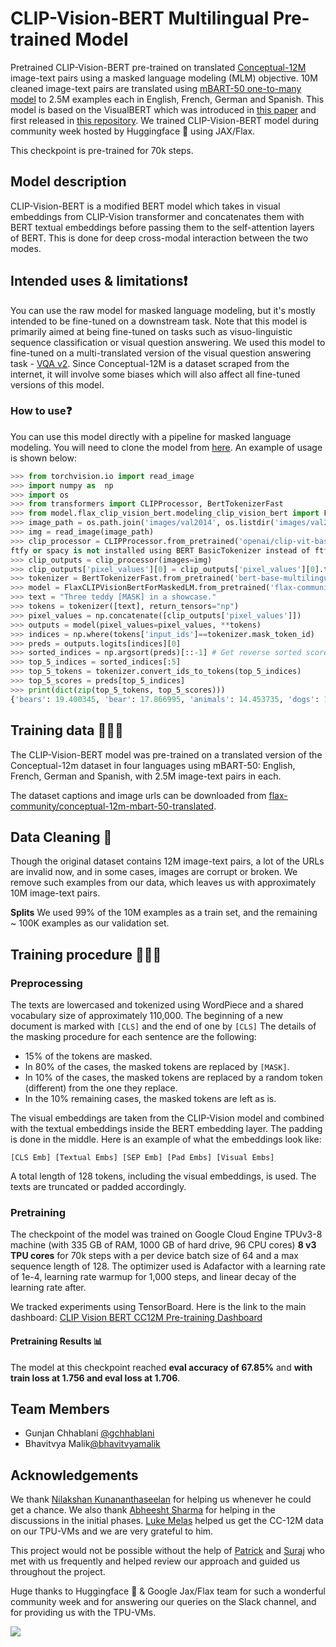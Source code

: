 # CLIP-Vision-BERT Multilingual Pre-trained Model

Pretrained CLIP-Vision-BERT pre-trained on translated [Conceptual-12M](https://github.com/google-research-datasets/conceptual-12m) image-text pairs using a masked language modeling (MLM) objective. 10M cleaned image-text pairs are translated using [mBART-50 one-to-many model](https://huggingface.co/facebook/mbart-large-50-one-to-many-mmt) to 2.5M examples each in English, French, German and Spanish. This model is based on the VisualBERT which was introduced in
[this paper](https://arxiv.org/abs/1908.03557) and first released in
[this repository](https://github.com/uclanlp/visualbert). We trained CLIP-Vision-BERT model during community week hosted by Huggingface 🤗 using JAX/Flax.

This checkpoint is pre-trained for 70k steps.

## Model description
CLIP-Vision-BERT is a modified BERT model which takes in visual embeddings from CLIP-Vision transformer and concatenates them with BERT textual embeddings before passing them to the self-attention layers of BERT. This is done for deep cross-modal interaction between the two modes.

## Intended uses & limitations❗️
You can use the raw model for masked language modeling, but it's mostly intended to be fine-tuned on a downstream task.
Note that this model is primarily aimed at being fine-tuned on tasks such as visuo-linguistic sequence classification or visual question answering. We used this model to fine-tuned on a multi-translated version of the visual question answering task - [VQA v2](https://visualqa.org/challenge.html). Since Conceptual-12M is a dataset scraped from the internet, it will involve some biases which will also affect all fine-tuned versions of this model.

### How to use❓
You can use this model directly with a pipeline for masked language modeling. You will need to clone the model from [here](https://github.com/gchhablani/multilingual-vqa). An example of usage is shown below:
```python
>>> from torchvision.io import read_image
>>> import numpy as  np
>>> import os
>>> from transformers import CLIPProcessor, BertTokenizerFast
>>> from model.flax_clip_vision_bert.modeling_clip_vision_bert import FlaxCLIPVisionBertForMaskedLM
>>> image_path = os.path.join('images/val2014', os.listdir('images/val2014')[0])
>>> img = read_image(image_path)
>>> clip_processor = CLIPProcessor.from_pretrained('openai/clip-vit-base-patch32')
ftfy or spacy is not installed using BERT BasicTokenizer instead of ftfy.
>>> clip_outputs = clip_processor(images=img)
>>> clip_outputs['pixel_values'][0] = clip_outputs['pixel_values'][0].transpose(1,2,0) # Need to transpose images as model expected channel last images.
>>> tokenizer = BertTokenizerFast.from_pretrained('bert-base-multilingual-uncased')
>>> model = FlaxCLIPVisionBertForMaskedLM.from_pretrained('flax-community/clip-vision-bert-cc12m-70k')
>>> text = "Three teddy [MASK] in a showcase."
>>> tokens = tokenizer([text], return_tensors="np")
>>> pixel_values = np.concatenate([clip_outputs['pixel_values']])
>>> outputs = model(pixel_values=pixel_values, **tokens)
>>> indices = np.where(tokens['input_ids']==tokenizer.mask_token_id)
>>> preds = outputs.logits[indices][0]
>>> sorted_indices = np.argsort(preds)[::-1] # Get reverse sorted scores
>>> top_5_indices = sorted_indices[:5]
>>> top_5_tokens = tokenizer.convert_ids_to_tokens(top_5_indices)
>>> top_5_scores = preds[top_5_indices]
>>> print(dict(zip(top_5_tokens, top_5_scores)))
{'bears': 19.400345, 'bear': 17.866995, 'animals': 14.453735, 'dogs': 14.427426, 'girls': 14.097499}
```

## Training data 🏋🏻‍♂️
The CLIP-Vision-BERT model was pre-trained on a translated version of the Conceptual-12m dataset in four languages using mBART-50: English, French, German and Spanish, with 2.5M image-text pairs in each.

The dataset captions and image urls can be downloaded from [flax-community/conceptual-12m-mbart-50-translated](https://huggingface.co/datasets/flax-community/conceptual-12m-mbart-50-multilingual).

## Data Cleaning 🧹

Though the original dataset contains 12M image-text pairs, a lot of the URLs are invalid now, and in some cases, images are corrupt or broken. We remove such examples from our data, which leaves us with approximately 10M image-text pairs.

**Splits**
We used 99% of the 10M examples as a train set, and the remaining ~ 100K examples as our validation set. 

## Training procedure 👨🏻‍💻
### Preprocessing
The texts are lowercased and tokenized using WordPiece and a shared vocabulary size of approximately 110,000. The beginning of a new document is marked with `[CLS]` and the end of one by `[CLS]`
The details of the masking procedure for each sentence are the following:
- 15% of the tokens are masked.
- In 80% of the cases, the masked tokens are replaced by `[MASK]`.
- In 10% of the cases, the masked tokens are replaced by a random token (different) from the one they replace.
- In the 10% remaining cases, the masked tokens are left as is.


The visual embeddings are taken from the CLIP-Vision model and combined with the textual embeddings inside the BERT embedding layer. The padding is done in the middle. Here is an example of what the embeddings look like:

```
[CLS Emb] [Textual Embs] [SEP Emb] [Pad Embs] [Visual Embs]
```

A total length of 128 tokens, including the visual embeddings, is used. The texts are truncated or padded accordingly. 

### Pretraining
The checkpoint of the model was trained on Google Cloud Engine TPUv3-8 machine (with 335 GB of RAM, 1000 GB of hard drive, 96 CPU cores) **8 v3 TPU cores** for 70k steps with a per device batch size of 64 and a max sequence length of 128. The optimizer used is Adafactor with a learning rate of 1e-4, learning rate warmup for 1,000 steps, and linear decay of the learning rate after.

We tracked experiments using TensorBoard. Here is the link to the main dashboard: [CLIP Vision BERT CC12M Pre-training Dashboard](https://huggingface.co/flax-community/multilingual-vqa-pt-ckpts/tensorboard)


#### **Pretraining Results 📊**

The model at this checkpoint reached **eval accuracy of 67.85%** and **with train loss at 1.756 and eval loss at 1.706**.

## Team Members
  - Gunjan Chhablani [@gchhablani](https://hf.co/gchhablani)
  - Bhavitvya Malik[@bhavitvyamalik](https://hf.co/bhavitvyamalik)

## Acknowledgements
  We thank [Nilakshan Kunananthaseelan](https://huggingface.co/knilakshan20) for helping us whenever he could get a chance. We also thank [Abheesht Sharma](https://huggingface.co/abheesht) for helping in the discussions in the initial phases. [Luke Melas](https://github.com/lukemelas) helped us get the CC-12M data on our TPU-VMs and we are very grateful to him.

  This project would not be possible without the help of [Patrick](https://huggingface.co/patrickvonplaten) and [Suraj](https://huggingface.co/valhalla) who met with us frequently and helped review our approach and guided us throughout the project.

  Huge thanks to Huggingface 🤗 & Google Jax/Flax team for such a wonderful community week and for answering our queries on the Slack channel, and for providing us with the TPU-VMs.

<img src=https://pbs.twimg.com/media/E443fPjX0AY1BsR.jpg:large>
